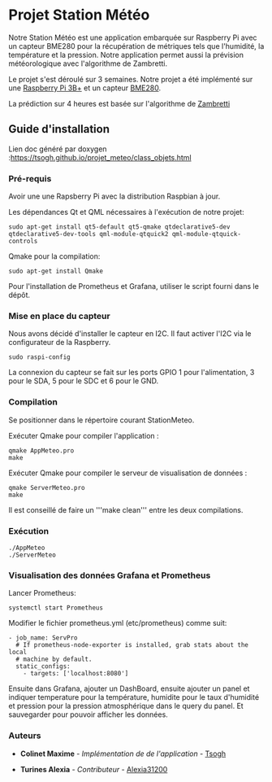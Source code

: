 # Projet Station Météo

Notre Station Météo est une application embarquée sur Raspberry Pi avec un capteur BME280 pour la récupération de métriques tels que l'humidité, la température et la pression. Notre application permet aussi la prévision météorologique avec l'algorithme de  Zambretti.

Le projet s'est déroulé sur 3 semaines. Notre projet a été implémenté sur une [Raspberry Pi 3B+](https://www.raspberrypi.org/products/raspberry-pi-3-model-b-plus/) et un capteur [BME280](https://www.waveshare.com/wiki/BME280_Environmental_Sensor).

La prédiction sur 4 heures est  basée sur l'algorithme de [Zambretti](http://drkfs.net/zambretti.htm)


## Guide d'installation
Lien doc généré par doxygen :https://tsogh.github.io/projet_meteo/class_objets.html
### Pré-requis

Avoir une une Rapsberry Pi avec la distribution Raspbian à jour.

Les dépendances Qt et QML nécessaires à l'exécution de notre projet:

```
sudo apt-get install qt5-default qt5-qmake qtdeclarative5-dev qtdeclarative5-dev-tools qml-module-qtquick2 qml-module-qtquick-controls
```

Qmake pour la compilation:

```
sudo apt-get install Qmake
```
Pour l'installation de Prometheus et Grafana, utiliser le script fourni dans le dépôt.

### Mise en place du capteur

Nous avons décidé d'installer le capteur en I2C. Il faut activer l'I2C via le configurateur de la Raspberry.
```
sudo raspi-config
```

La connexion du capteur se fait sur les ports GPIO 1 pour l'alimentation, 3 pour le SDA, 5 pour le SDC et 6 pour le GND.

### Compilation

Se positionner dans le répertoire courant StationMeteo.

Exécuter Qmake pour compiler l'application :

```
qmake AppMeteo.pro
make
```
Exécuter Qmake pour compiler le serveur de visualisation de données :

```
qmake ServerMeteo.pro
make
```
Il est conseillé de faire un '''make clean''' entre les deux compilations.

### Exécution

```
./AppMeteo
./ServerMeteo
```
### Visualisation des données Grafana et Prometheus

Lancer Prometheus:

```systemctl start Prometheus```

Modifier le fichier prometheus.yml (etc/prometheus) comme suit:

```
- job_name: ServPro
  # If prometheus-node-exporter is installed, grab stats about the local
  # machine by default.
  static_configs:
    - targets: ['localhost:8080']
```

Ensuite dans Grafana, ajouter un DashBoard, ensuite ajouter un panel et indiquer temperature pour la température, humidite pour le taux d'humidité et pression pour la pression atmosphérique dans le query du panel. Et sauvegarder pour pouvoir afficher les données.






### Auteurs

* **Colinet Maxime** - *Implémentation de de l'application* - [Tsogh](https://github.com/tsogh/)

* **Turines Alexia** - *Contributeur* - [Alexia31200](https://github.com/Alexia31200)
